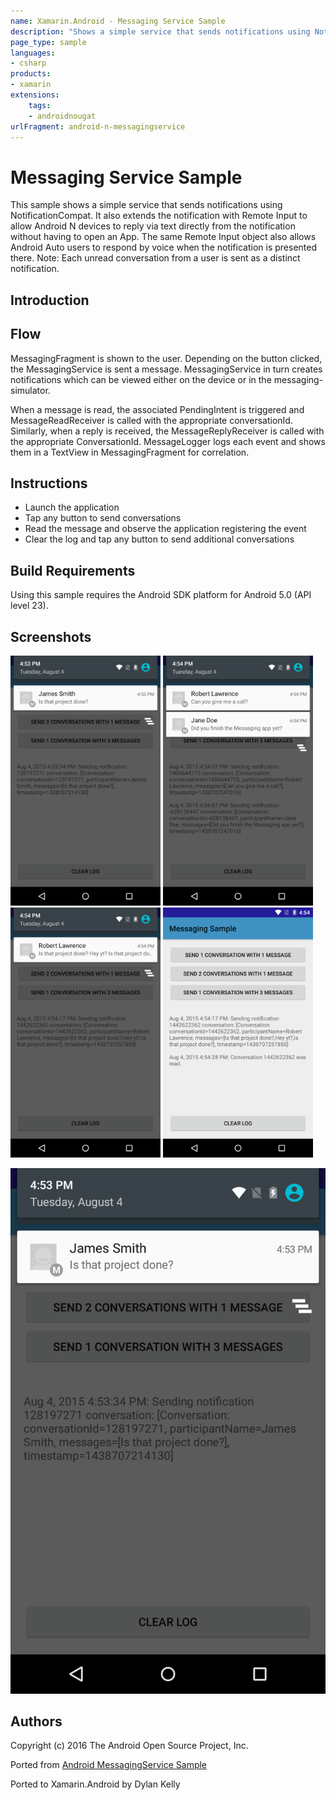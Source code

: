 ```yaml
---
name: Xamarin.Android - Messaging Service Sample
description: "Shows a simple service that sends notifications using NotificationCompat. It also extends the notification with Remote Input (Android Nougat)"
page_type: sample
languages:
- csharp
products:
- xamarin
extensions:
    tags:
    - androidnougat
urlFragment: android-n-messagingservice
---
```

# Messaging Service Sample

This sample shows a simple service that sends notifications using
NotificationCompat. It also extends the notification with Remote
Input to allow Android N devices to reply via text directly from
the notification without having to open an App. The same Remote
Input object also allows Android Auto users to respond by voice
when the notification is presented there.
Note: Each unread conversation from a user is sent as a distinct
notification.

## Introduction

## Flow

MessagingFragment is shown to the user. Depending on the button clicked, the MessagingService is
sent a message. MessagingService in turn creates notifications which can be viewed either on the
device or in the messaging-simulator.

When a message is read, the associated PendingIntent is triggered and MessageReadReceiver is called
with the appropriate conversationId. Similarly, when a reply is received, the MessageReplyReceiver
is called with the appropriate ConversationId. MessageLogger logs each event and shows them in a
TextView in MessagingFragment for correlation.

## Instructions

* Launch the application
* Tap any button to send conversations
* Read the message and observe the application registering the event
* Clear the log and tap any button to send additional conversations

## Build Requirements

Using this sample requires the Android SDK platform for Android 5.0 (API level 23).

## Screenshots

<img src="Screenshots/1-one-convo-one-message.png" height="400" alt="Screenshot"/> <img src="Screenshots/2-two-convos-one-message.png" height="400" alt="Screenshot"/> <img src="Screenshots/3-one-convo-three-messages.png" height="400" alt="Screenshot"/> <img src="Screenshots/4-read-message.png" height="400" alt="Screenshot"/>

![Messaging Service Sample application screenshot](Screenshots/1-one-convo-one-message.png "Messaging Service Sample application screenshot")

## Authors

Copyright (c) 2016 The Android Open Source Project, Inc.

Ported from [Android MessagingService Sample](https://github.com/googlesamples/android-messagingService)

Ported to Xamarin.Android by Dylan Kelly

